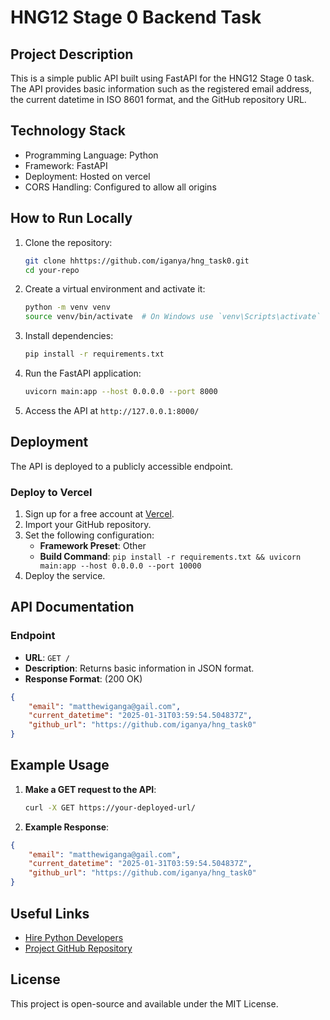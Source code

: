 
# HNG12 Stage 0 Backend Task

## Project Description
This is a simple public API built using FastAPI for the HNG12 Stage 0 task. The API provides basic information such as the registered email address, the current datetime in ISO 8601 format, and the GitHub repository URL.

## Technology Stack
- Programming Language: Python
- Framework: FastAPI
- Deployment: Hosted on vercel
- CORS Handling: Configured to allow all origins


## How to Run Locally
1. Clone the repository:
   ```bash
   git clone hhttps://github.com/iganya/hng_task0.git
   cd your-repo
   ```
2. Create a virtual environment and activate it:
   ```bash
   python -m venv venv
   source venv/bin/activate  # On Windows use `venv\Scripts\activate`
   ```
3. Install dependencies:
   ```bash
   pip install -r requirements.txt
   ```
4. Run the FastAPI application:
   ```bash
   uvicorn main:app --host 0.0.0.0 --port 8000
   ```
5. Access the API at `http://127.0.0.1:8000/`

## Deployment
The API is deployed to a publicly accessible endpoint.
### **Deploy to Vercel**
1. Sign up for a free account at [Vercel](https://vercel.com/).
2. Import your GitHub repository.
3. Set the following configuration:
   - **Framework Preset**: Other
   - **Build Command**: `pip install -r requirements.txt && uvicorn main:app --host 0.0.0.0 --port 10000`
4. Deploy the service.


## API Documentation
### Endpoint
- **URL**: `GET /`
- **Description**: Returns basic information in JSON format.
- **Response Format**: (200 OK)
```json
{
    "email": "matthewiganga@gail.com",
    "current_datetime": "2025-01-31T03:59:54.504837Z",
    "github_url": "https://github.com/iganya/hng_task0"
}
```
## **Example Usage**

1. **Make a GET request to the API**:
   ```bash
   curl -X GET https://your-deployed-url/
    ```
2. **Example Response**:
```json
{
    "email": "matthewiganga@gail.com",
    "current_datetime": "2025-01-31T03:59:54.504837Z",
    "github_url": "https://github.com/iganya/hng_task0"
}
```


## Useful Links
- [Hire Python Developers](https://hng.tech/hire/python-developers)
- [Project GitHub Repository](https://github.com/yourusername/your-repo)

## License
This project is open-source and available under the MIT License.
